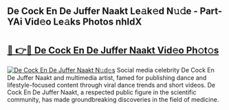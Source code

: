 ## De Cock En De Juffer Naakt Le𝚊k𝚎d N𝚞𝚍e - Part-YAi Vid𝚎o Le𝚊ks Photos nhIdX

# <h2><a href="http://fb4xm6.evod.top/?m=De+Cock+En+De+Juffer+Naakt">🔗 👉🔴 De Cock En De Juffer Naakt Vid𝚎o Ph𝚘t𝚘s</a></h2>

[![De Cock En De Juffer Naakt N𝚞d𝚎s](https://i.imgur.com/8V9OHl7.gif)](http://fb4xm6.evod.top/?m=De+Cock+En+De+Juffer+Naakt)
Social media celebrity De Cock En De Juffer Naakt and multimedia artist, famed for publishing dance and lifestyle-focused content through viral dance trends and short videos. De Cock En De Juffer Naakt, a respected public figure in the scientific community, has made groundbreaking discoveries in the field of medicine. 
